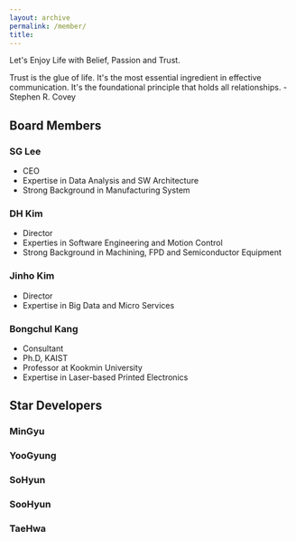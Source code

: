```yaml
---
layout: archive
permalink: /member/
title: 
---
```


Let's Enjoy Life with Belief, Passion and Trust.

Trust is the glue of life. It's the most essential ingredient in effective communication. It's the foundational principle that holds all relationships. - Stephen R. Covey

## Board Members

### SG Lee
 - CEO
 - Expertise in Data Analysis and SW Architecture
 - Strong Background in Manufacturing System

### DH Kim
 - Director
 - Experties in Software Engineering and Motion Control
 - Strong Background in Machining, FPD and Semiconductor Equipment

### Jinho Kim
 - Director
 - Expertise in Big Data and Micro Services
<!-- - Technology Research and Testing in Germany -->

### Bongchul Kang
 - Consultant
 - Ph.D, KAIST
 - Professor at Kookmin University
 - Expertise in Laser-based Printed Electronics

## Star Developers
### MinGyu
### YooGyung
### SoHyun
### SooHyun
### TaeHwa

